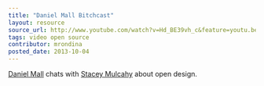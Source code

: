 ```yaml
---
title: "Daniel Mall Bitchcast"
layout: resource
source_url: http://www.youtube.com/watch?v=Hd_BE39vh_c&feature=youtu.be
tags: video open source
contributor: mrondina
posted_date: 2013-10-04
---
```


[Daniel Mall](https://twitter.com/danielmall) chats with [Stacey Mulcahy](https://twitter.com/bitchwhocodes) about open design.
